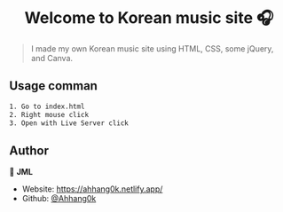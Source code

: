 <h1 align="center">Welcome to Korean music site 🎧</h1>
<p>
</p>

> I made my own Korean music site using HTML, CSS, some jQuery, and Canva.

## Usage comman

```sh
1. Go to index.html
2. Right mouse click
3. Open with Live Server click
```

## Author

👤 **JML**

* Website:  https://ahhang0k.netlify.app/
* Github: [@Ahhang0k](https://github.com/Ahhang0k)
